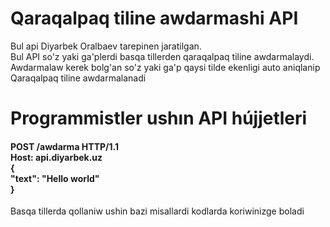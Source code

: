 <h1>Qaraqalpaq tiline awdarmashi API</h1>
<p>Bul api Diyarbek Oralbaev tarepinen jaratilgan.<br> Bul API so'z yaki ga'plerdi basqa tillerden qaraqalpaq tiline awdarmalaydi. <br>Awdarmalaw kerek bolg'an so'z yaki ga'p qaysi tilde ekenligi auto aniqlanip Qaraqalpaq tiline awdarmalanadi</p>
<h1>Programmistler ushın API hújjetleri</h1>
<h4> POST  /awdarma  HTTP/1.1<br>
Host: api.diyarbek.uz 
<br>
{<br>
  "text": "Hello world"<br>
}<br>
</h4>
<p>Basqa tillerda qollaniw ushin bazi misallardi kodlarda koriwinizge boladi</p>
